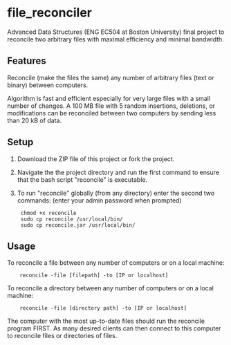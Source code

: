 file_reconciler
===============

Advanced Data Structures (ENG EC504 at Boston University) final project to reconcile two arbitrary files with maximal efficiency and minimal bandwidth. 

## Features

Reconcile (make the files the same) any number of arbitrary files (text or binary) between computers. 

Algorithm is fast and efficient especially for very large files with a small number of changes. A 100 MB file with 5 random insertions, deletions, or modifications can be reconciled between two computers by sending less than 20 kB of data.

## Setup

1. Download the ZIP file of this project or fork the project.
2. Navigate the the project directory and run the first command to ensure that the bash script "reconcile" is executable.
3. To run "reconcile" globally (from any directory) enter the second two commands: (enter your admin password when prompted)

        chmod +x reconcile  
        sudo cp reconcile /usr/local/bin/ 
        sudo cp reconcile.jar /usr/local/bin/ 
  
## Usage

To reconcile a file between any number of computers or on a local machine:

        reconcile -file [filepath] -to [IP or localhost]
        
To reconcile a directory between any number of computers or on a local machine:

        reconcile -file [directory path] -to [IP or localhost]
        
The computer with the most up-to-date files should run the reconcile program FIRST. As many desired clients can then connect to this computer to reconcile files or directories of files.


